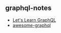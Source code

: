 ## graphql-notes

- [Let's Learn GraphQL](https://learngraphql.com/)
- [awesome-graphql](https://github.com/chentsulin/awesome-graphql)

